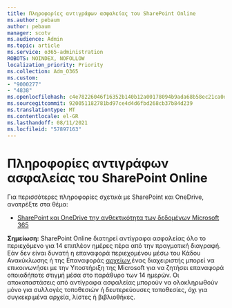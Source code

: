 ```yaml
---
title: Πληροφορίες αντιγράφων ασφαλείας του SharePoint Online
ms.author: pebaum
author: pebaum
manager: scotv
ms.audience: Admin
ms.topic: article
ms.service: o365-administration
ROBOTS: NOINDEX, NOFOLLOW
localization_priority: Priority
ms.collection: Adm_O365
ms.custom:
- "9000277"
- "4838"
ms.openlocfilehash: c4e78226046f16352b140b12a00178094b9ada68b58ec21ca0d974792c8e3068
ms.sourcegitcommit: 920051182781bd97ce4d4d6fbd268cb37b84d239
ms.translationtype: MT
ms.contentlocale: el-GR
ms.lasthandoff: 08/11/2021
ms.locfileid: "57897163"
---
```

# <a name="sharepoint-online-backup-information"></a>Πληροφορίες αντιγράφων ασφαλείας του SharePoint Online

Για περισσότερες πληροφορίες σχετικά με SharePoint και OneDrive, ανατρέξτε στα θέμα:

- [SharePoint και OneDrive την ανθεκτικότητα των δεδομένων Microsoft 365](https://docs.microsoft.com/compliance/assurance/assurance-sharepoint-onedrive-data-resiliency)

**Σημείωση:** SharePoint Online διατηρεί αντίγραφα ασφαλείας όλο το περιεχόμενο για 14 επιπλέον ημέρες πέρα από την πραγματική διαγραφή. Εάν δεν είναι δυνατή [](https://support.microsoft.com/office/restore-deleted-items-from-the-site-collection-recycle-bin-5fa924ee-16d7-487b-9a0a-021b9062d14b) η επαναφορά περιεχομένου μέσω του Κάδου Ανακύκλωσης ή της Επαναφοράς [αρχείων,](https://support.microsoft.com/office/restore-your-onedrive-fa231298-759d-41cf-bcd0-25ac53eb8a15)ένας διαχειριστής μπορεί να επικοινωνήσει με την Υποστήριξη της Microsoft για να ζητήσει επαναφορά οποιαδήποτε στιγμή μέσα στο παράθυρο των 14 ημερών. Οι αποκαταστάσεις από αντίγραφα ασφαλείας μπορούν να ολοκληρωθούν μόνο για συλλογές τοποθεσιών ή δευτερεύουσες τοποθεσίες, όχι για συγκεκριμένα αρχεία, λίστες ή βιβλιοθήκες.
